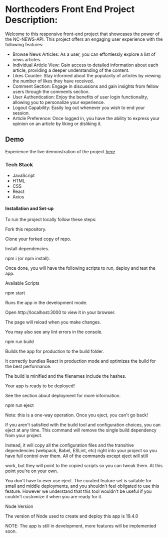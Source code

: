 # Northcoders Front End Project Description:

Welcome to this responsive front-end project that showcases the power of the NC-NEWS-API. This project offers an engaging user experience with the following features:

- Browse News Articles: As a user, you can effortlessly explore a list of news articles.
- Individual Article View: Gain access to detailed information about each article, providing a deeper understanding of the content.
- Likes Counter: Stay informed about the popularity of articles by viewing the number of likes they have received.
- Comment Section: Engage in discussions and gain insights from fellow users through the comments section.
- User Authentication: Enjoy the benefits of user login functionality, allowing you to personalize your experience.
- Logout Capability: Easily log out whenever you wish to end your session.
- Article Preference: Once logged in, you have the ability to express your opinion on an article by liking or disliking it.

## Demo
Experience the live demonstration of the project [here](https://newsfrontend.inna.codes/)

### Tech Stack
- JavaScript
- HTML
- CSS
- React
- Axios
 
#### Installation and Set-up
To run the project locally follow these steps:

Fork this repository.

Clone your forked copy of repo.

Install dependencies.

npm i (or npm install).

Once done, you will have the following scripts to run, deploy and test the app.

Available Scripts

npm start

Runs the app in the development mode.

Open http://localhost:3000 to view it in your browser.

The page will reload when you make changes.

You may also see any lint errors in the console.

npm run build

Builds the app for production to the build folder.

It correctly bundles React in production mode and optimizes the build for the best performance.

The build is minified and the filenames include the hashes.

Your app is ready to be deployed!

See the section about deployment for more information.

npm run eject

Note: this is a one-way operation. Once you eject, you can't go back!

If you aren't satisfied with the build tool and configuration choices, you can eject at any time. This command will remove the single build dependency from your project.

Instead, it will copy all the configuration files and the transitive dependencies (webpack, Babel, ESLint, etc) right into your project so you have full control over them. All of the commands except eject will still

work, but they will point to the copied scripts so you can tweak them. At this point you're on your own.

You don't have to ever use eject. The curated feature set is suitable for small and middle deployments, and you shouldn't feel obligated to use this feature. However we understand that this tool wouldn't be useful if you couldn't customize it when you are ready for it.

Node Version

The version of Node used to create and deploy this app is 19.4.0

NOTE: The app is still in development, more features will be implemented soon.

